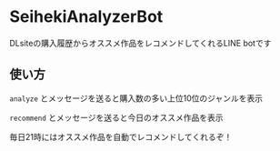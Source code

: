 # SeihekiAnalyzerBot
DLsiteの購入履歴からオススメ作品をレコメンドしてくれるLINE botです

## 使い方
`analyze` とメッセージを送ると購入数の多い上位10位のジャンルを表示

`recommend` とメッセージを送ると今日のオススメ作品を表示

毎日21時にはオススメ作品を自動でレコメンドしてくれるぞ！
